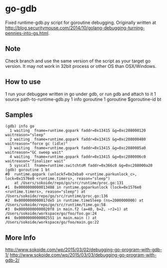 # go-gdb
Fixed runtime-gdb.py script for goroutine debugging.
Originally written at http://blog.securitymouse.com/2014/10/golang-debugging-turning-pennies-into-gs.html.

## Note
Check branch and use the same version of the script as your target go version.
It may not work in 32bit process or other OS than OSX/Windows.

## How to use
1 run your debuggee written in go under gdb, or run gdb and attach to it
1 source path-to-runtime-gdb.py
1 info goroutine
1 goroutine $goroutine-id bt

## Samples
```
(gdb) info go
  1 waiting  fname=runtime.gopark faddr=0x13415 &g=0xc208000120 waitreason="sleep"
  2 waiting  fname=runtime.gopark faddr=0x13415 &g=0xc208000480 waitreason="force gc (idle)"
  3 waiting  fname=runtime.gopark faddr=0x13415 &g=0xc2080005a0 waitreason="GC sweep wait"
  4 waiting  fname=runtime.gopark faddr=0x13415 &g=0xc2080006c0 waitreason="finalizer wait"
  5 syscall  fname=runtime.switchtoM faddr=0x366c0 &g=0xc208000a20
(gdb) goroutine 1 bt
#0  runtime.gopark (unlockf=0x2eba0 <runtime.parkunlock_c>, lock=0x1576e0 <runtime.timers>, reason="sleep")
    at /Users/sokoide/repo/go/src/runtime/proc.go:131
#1  0x0000000000013488 in runtime.goparkunlock (lock=0x1576e0 <runtime.timers>, reason="sleep") at /Users/sokoide/repo/go/src/runtime/proc.go:136
#2  0x0000000000017de5 in runtime.timeSleep (ns=2000000000) at /Users/sokoide/repo/go/src/runtime/time.go:58
#3  0x00000000000020f8 in main.f2 (a=40, b=2, ~r2=1) at /Users/sokoide/workspace/go/foo/foo.go:24
#4  0x0000000000002551 in main.main () at /Users/sokoide/workspace/go/foo/main.go:22
```

## More Info
http://www.sokoide.com/wp/2015/03/02/debugging-go-program-with-gdb-1/
http://www.sokoide.com/wp/2015/03/03/debugging-go-program-with-gdb-2/

